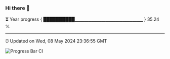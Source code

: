 ### Hi there 👋

⏳ Year progress { ██████████▁▁▁▁▁▁▁▁▁▁▁▁▁▁▁▁▁▁▁▁ } 35.24 %

---

⏰ Updated on Wed, 08 May 2024 23:36:55 GMT

![Progress Bar CI](https://github.com/IshwaranRudhara/GIT-ACTION/workflows/Progress%20Bar%20CI/badge.svg)

